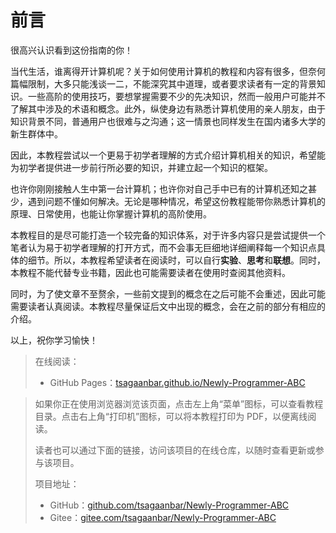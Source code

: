 # 前言

很高兴认识看到这份指南的你！

当代生活，谁离得开计算机呢？关于如何使用计算机的教程和内容有很多，但奈何篇幅限制，大多只能浅谈一二，不能深究其中道理，或者要求读者有一定的背景知识。一些高阶的使用技巧，要想掌握需要不少的先决知识，然而一般用户可能并不了解其中涉及的术语和概念。此外，纵使身边有熟悉计算机使用的亲人朋友，由于知识背景不同，普通用户也很难与之沟通；这一情景也同样发生在国内诸多大学的新生群体中。

因此，本教程尝试以一个更易于初学者理解的方式介绍计算机相关的知识，希望能为初学者提供进一步前行所必要的知识，并建立起一个知识的框架。

也许你刚刚接触人生中第一台计算机；也许你对自己手中已有的计算机还知之甚少，遇到问题不懂如何解决。无论是哪种情况，希望这份教程能带你熟悉计算机的原理、日常使用，也能让你掌握计算机的高阶使用。

本教程目的是尽可能打造一个较完备的知识体系，对于许多内容只是尝试提供一个笔者认为易于初学者理解的打开方式，而不会事无巨细地详细阐释每一个知识点具体的细节。所以，本教程希望读者在阅读时，可以自行**实验**、**思考**和**联想**。同时，本教程不能代替专业书籍，因此也可能需要读者在使用时查阅其他资料。

同时，为了使文章不至赘余，一些前文提到的概念在之后可能不会重述，因此可能需要读者认真阅读。本教程尽量保证后文中出现的概念，会在之前的部分有相应的介绍。

以上，祝你学习愉快！


> 在线阅读：
>
> - GitHub Pages：[tsagaanbar.github.io/Newly-Programmer-ABC](https://tsagaanbar.github.io/Newly-Programmer-ABC/) 


> 如果你正在使用浏览器浏览该页面，点击左上角“菜单”图标，可以查看教程目录。点击右上角“打印机”图标，可以将本教程打印为 PDF，以便离线阅读。
>
> 读者也可以通过下面的链接，访问该项目的在线仓库，以随时查看更新或参与该项目。
>
> 项目地址：
>
> - GitHub：[github.com/tsagaanbar/Newly-Programmer-ABC](https://github.com/tsagaanbar/Newly-Programmer-ABC)
> - Gitee：[gitee.com/tsagaanbar/Newly-Programmer-ABC](https://gitee.com/tsagaanbar/Newly-Programmer-ABC)

